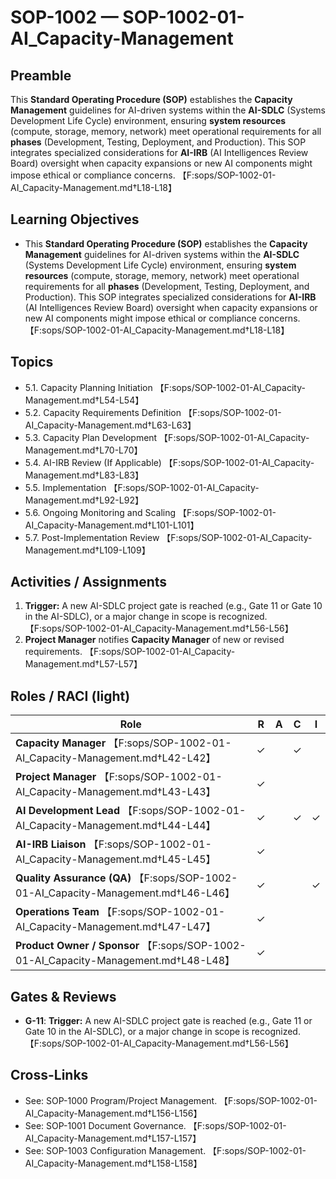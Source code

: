 # SOP-1002 — SOP-1002-01-AI\_Capacity-Management

## Preamble
This **Standard Operating Procedure (SOP)** establishes the **Capacity Management** guidelines for AI-driven systems within the **AI-SDLC** (Systems Development Life Cycle) environment, ensuring **system resources** (compute, storage, memory, network) meet operational requirements for all **phases** (Development, Testing, Deployment, and Production). This SOP integrates specialized considerations for **AI-IRB** (AI Intelligences Review Board) oversight when capacity expansions or new AI components might impose ethical or compliance concerns. 【F:sops/SOP-1002-01-AI_Capacity-Management.md†L18-L18】

## Learning Objectives
- This **Standard Operating Procedure (SOP)** establishes the **Capacity Management** guidelines for AI-driven systems within the **AI-SDLC** (Systems Development Life Cycle) environment, ensuring **system resources** (compute, storage, memory, network) meet operational requirements for all **phases** (Development, Testing, Deployment, and Production). This SOP integrates specialized considerations for **AI-IRB** (AI Intelligences Review Board) oversight when capacity expansions or new AI components might impose ethical or compliance concerns. 【F:sops/SOP-1002-01-AI_Capacity-Management.md†L18-L18】

## Topics
- 5.1. Capacity Planning Initiation 【F:sops/SOP-1002-01-AI_Capacity-Management.md†L54-L54】
- 5.2. Capacity Requirements Definition 【F:sops/SOP-1002-01-AI_Capacity-Management.md†L63-L63】
- 5.3. Capacity Plan Development 【F:sops/SOP-1002-01-AI_Capacity-Management.md†L70-L70】
- 5.4. AI-IRB Review (If Applicable) 【F:sops/SOP-1002-01-AI_Capacity-Management.md†L83-L83】
- 5.5. Implementation 【F:sops/SOP-1002-01-AI_Capacity-Management.md†L92-L92】
- 5.6. Ongoing Monitoring and Scaling 【F:sops/SOP-1002-01-AI_Capacity-Management.md†L101-L101】
- 5.7. Post-Implementation Review 【F:sops/SOP-1002-01-AI_Capacity-Management.md†L109-L109】

## Activities / Assignments
1) **Trigger:** A new AI-SDLC project gate is reached (e.g., Gate 11 or Gate 10 in the AI-SDLC), or a major change in scope is recognized. 【F:sops/SOP-1002-01-AI_Capacity-Management.md†L56-L56】
2) **Project Manager** notifies **Capacity Manager** of new or revised requirements. 【F:sops/SOP-1002-01-AI_Capacity-Management.md†L57-L57】

## Roles / RACI (light)
| Role | R | A | C | I |
|---|---|---|---|---|
| **Capacity Manager** 【F:sops/SOP-1002-01-AI_Capacity-Management.md†L42-L42】 | ✓ |  | ✓ |  |
| **Project Manager** 【F:sops/SOP-1002-01-AI_Capacity-Management.md†L43-L43】 | ✓ |  |  |  |
| **AI Development Lead** 【F:sops/SOP-1002-01-AI_Capacity-Management.md†L44-L44】 | ✓ |  | ✓ | ✓ |
| **AI-IRB Liaison** 【F:sops/SOP-1002-01-AI_Capacity-Management.md†L45-L45】 | ✓ |  |  |  |
| **Quality Assurance (QA)** 【F:sops/SOP-1002-01-AI_Capacity-Management.md†L46-L46】 | ✓ |  |  | ✓ |
| **Operations Team** 【F:sops/SOP-1002-01-AI_Capacity-Management.md†L47-L47】 | ✓ |  |  |  |
| **Product Owner / Sponsor** 【F:sops/SOP-1002-01-AI_Capacity-Management.md†L48-L48】 | ✓ |  |  |  |

## Gates & Reviews
- **G-11**: **Trigger:** A new AI-SDLC project gate is reached (e.g., Gate 11 or Gate 10 in the AI-SDLC), or a major change in scope is recognized. 【F:sops/SOP-1002-01-AI_Capacity-Management.md†L56-L56】

## Cross-Links
- See: SOP-1000 Program/Project Management. 【F:sops/SOP-1002-01-AI_Capacity-Management.md†L156-L156】
- See: SOP-1001 Document Governance. 【F:sops/SOP-1002-01-AI_Capacity-Management.md†L157-L157】
- See: SOP-1003 Configuration Management. 【F:sops/SOP-1002-01-AI_Capacity-Management.md†L158-L158】
